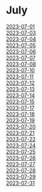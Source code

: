 # July

[2023-07-01](https://currentaffairs.pages.dev/July/2023-07-01)<br>
[2023-07-03](https://currentaffairs.pages.dev/July/2023-07-03)<br>
[2023-07-04](https://currentaffairs.pages.dev/July/2023-07-04)<br>
[2023-07-05](https://currentaffairs.pages.dev/July/2023-07-05)<br>
[2023-07-06](https://currentaffairs.pages.dev/July/2023-07-06)<br>
[2023-07-07](https://currentaffairs.pages.dev/July/2023-07-07)<br>
[2023-07-08](https://currentaffairs.pages.dev/July/2023-07-08)<br>
[2023-07-10](https://currentaffairs.pages.dev/July/2023-07-10)<br>
[2023-07-11](https://currentaffairs.pages.dev/July/2023-07-11)<br>
[2023-07-12](https://currentaffairs.pages.dev/July/2023-07-12)<br>
[2023-07-13](https://currentaffairs.pages.dev/July/2023-07-13)<br>
[2023-07-14](https://currentaffairs.pages.dev/July/2023-07-14)<br>
[2023-07-15](https://currentaffairs.pages.dev/July/2023-07-15)<br>
[2023-07-17](https://currentaffairs.pages.dev/July/2023-07-17)<br>
[2023-07-18](https://currentaffairs.pages.dev/July/2023-07-18)<br>
[2023-07-19](https://currentaffairs.pages.dev/July/2023-07-19)<br>
[2023-07-20](https://currentaffairs.pages.dev/July/2023-07-20)<br>
[2023-07-21](https://currentaffairs.pages.dev/July/2023-07-21)<br>
[2023-07-22](https://currentaffairs.pages.dev/July/2023-07-22)<br>
[2023-07-24](https://currentaffairs.pages.dev/July/2023-07-24)<br>
[2023-07-25](https://currentaffairs.pages.dev/July/2023-07-25)<br>
[2023-07-26](https://currentaffairs.pages.dev/July/2023-07-26)<br>
[2023-07-27](https://currentaffairs.pages.dev/July/2023-07-27)<br>
[2023-07-28](https://currentaffairs.pages.dev/July/2023-07-28)<br>
[2023-07-29](https://currentaffairs.pages.dev/July/2023-07-29)<br>
[2023-07-31](https://currentaffairs.pages.dev/July/2023-07-31)<br>